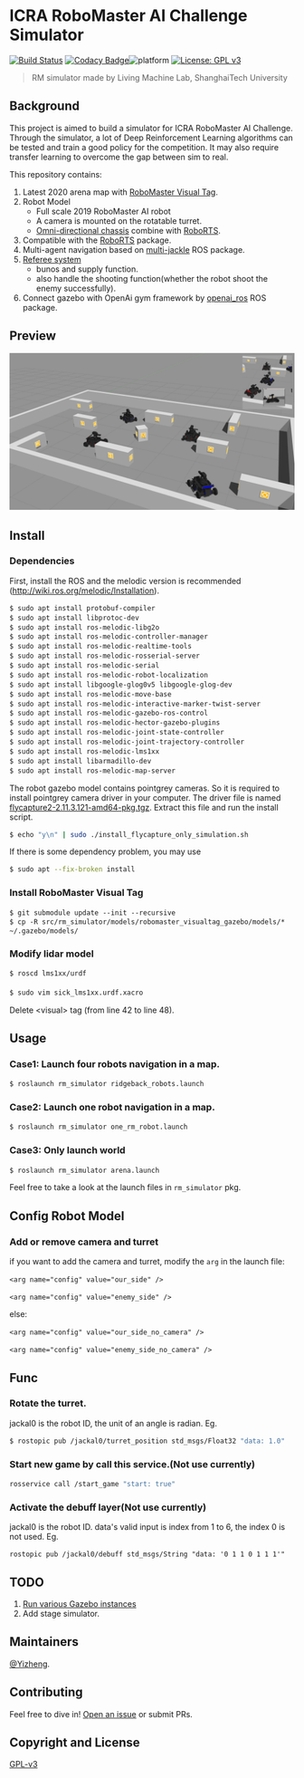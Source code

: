 # ICRA RoboMaster AI Challenge Simulator
[![Build Status](https://travis-ci.com/Privilger/RoboMaster-Simulator.svg?token=1NvSjpoBdozy9gnxsTP8&branch=melodic-devel)](https://travis-ci.com/github/Privilger/RoboMaster-Simulator)
[![Codacy Badge](https://app.codacy.com/project/badge/Grade/10f617bd7cac445f96d0d626e00a22cf)](https://www.codacy.com?utm_source=github.com&amp;utm_medium=referral&amp;utm_content=Privilger/RoboMaster-Simulator&amp;utm_campaign=Badge_Grade)![platform](https://img.shields.io/badge/platform-ubuntu-lightgrey.svg)
[![License: GPL v3](https://img.shields.io/badge/License-GPLv3-blue.svg)](https://www.gnu.org/licenses/gpl-3.0)

> RM simulator made by Living Machine Lab, ShanghaiTech University

## Background

This project is aimed to build a simulator for ICRA RoboMaster AI Challenge. Through the simulator, a lot of Deep Reinforcement Learning algorithms can be tested and train a good policy for the competition. It may also require transfer learning to overcome the gap between sim to real.


This repository contains:


1. Latest 2020 arena map with [RoboMaster Visual Tag](https://github.com/Privilger/robomaster_visualtag_gazebo).
2. Robot Model
    - Full scale 2019 RoboMaster AI robot 
    - A camera is mounted on the rotatable turret.
    - [Omni-directional chassis](https://github.com/ridgeback/ridgeback_simulator) combine with [RoboRTS](https://github.com/RoboMaster/RoboRTS).
2. Compatible with the [RoboRTS](https://github.com/RoboMaster/RoboRTS) package.
1. Multi-agent navigation based on [multi-jackle](https://github.com/NicksSimulationsROS/multi_jackal) ROS package.
5. [Referee system](./src/rm_simulator/README.md)
    - bunos and supply function.
    - also handle the shooting function(whether the robot shoot the enemy successfully).
2. Connect gazebo with OpenAi gym framework by [openai_ros](http://wiki.ros.org/openai_ros) ROS package.

## Preview
![Arena](img/arena.jpg)

## Install
### Dependencies
First, install the ROS and the melodic version is recommended (http://wiki.ros.org/melodic/Installation).

```sh
$ sudo apt install protobuf-compiler
$ sudo apt install libprotoc-dev
$ sudo apt install ros-melodic-libg2o
$ sudo apt install ros-melodic-controller-manager
$ sudo apt install ros-melodic-realtime-tools 
$ sudo apt install ros-melodic-rosserial-server
$ sudo apt install ros-melodic-serial
$ sudo apt install ros-melodic-robot-localization
$ sudo apt install libgoogle-glog0v5 libgoogle-glog-dev
$ sudo apt install ros-melodic-move-base
$ sudo apt install ros-melodic-interactive-marker-twist-server
$ sudo apt install ros-melodic-gazebo-ros-control
$ sudo apt install ros-melodic-hector-gazebo-plugins
$ sudo apt install ros-melodic-joint-state-controller 
$ sudo apt install ros-melodic-joint-trajectory-controller
$ sudo apt install ros-melodic-lms1xx
$ sudo apt install libarmadillo-dev
$ sudo apt install ros-melodic-map-server
```

The robot gazebo model contains pointgrey cameras. So it is required to install pointgrey camera driver in your computer. The driver file is named [flycapture2-2.11.3.121-amd64-pkg.tgz](https://github.com/Privilger/RoboMaster-Simulator/blob/melodic-devel/flycapture2-2.11.3.121-amd64-pkg.tgz). Extract this file and run the install script.

```sh
$ echo "y\n" | sudo ./install_flycapture_only_simulation.sh
```
If there is some dependency problem, you may use
```sh
$ sudo apt --fix-broken install
```

### Install RoboMaster Visual Tag
```
$ git submodule update --init --recursive
$ cp -R src/rm_simulator/models/robomaster_visualtag_gazebo/models/* ~/.gazebo/models/
```

### Modify lidar model
```sh
$ roscd lms1xx/urdf

$ sudo vim sick_lms1xx.urdf.xacro
```
Delete \<visual> tag (from line 42 to line 48).

## Usage

### Case1: Launch four robots navigation in a map.
```sh
$ roslaunch rm_simulator ridgeback_robots.launch
```

### Case2: Launch one robot navigation in a map.
```sh
$ roslaunch rm_simulator one_rm_robot.launch
```

### Case3: Only launch world
```sh
$ roslaunch rm_simulator arena.launch
```

Feel free to take a look at the launch files in `rm_simulator` pkg.


## Config Robot Model
### Add or remove camera and turret
if you want to add the camera and turret, modify the `arg` in the launch file:

`<arg name="config" value="our_side" />`

`<arg name="config" value="enemy_side" />`

else:

`<arg name="config" value="our_side_no_camera" />`

`<arg name="config" value="enemy_side_no_camera" />`

## Func
### Rotate the turret.
jackal0 is the robot ID, the unit of an angle is radian.
Eg.
```sh
$ rostopic pub /jackal0/turret_position std_msgs/Float32 "data: 1.0"
```

### Start new game by call this service.(Not use currently)
```sh
rosservice call /start_game "start: true"
```

### Activate the debuff layer(Not use currently)
jackal0 is the robot ID. data's valid input is index from 1 to 6, the index 0 is not used.
Eg.
```
rostopic pub /jackal0/debuff std_msgs/String "data: '0 1 1 0 1 1 1'"
```

## TODO
1. [Run various Gazebo instances](https://answers.gazebosim.org//question/15897/how-to-open-several-gazebos-in-a-linux-operating-system/)
2. Add stage simulator.


## Maintainers

[@Yizheng](https://github.com/Privilger).

## Contributing

Feel free to dive in! [Open an issue](https://github.com/Privilger/rm_ws/issues/new) or submit PRs.

<!-- ### Contributors

This project exists thanks to all the people who contribute. 
<a href="graphs/contributors"><img src="https://opencollective.com/standard-readme/contributors.svg?width=890&button=false" /></a> -->


## Copyright and License

[GPL-v3](LICENSE)
